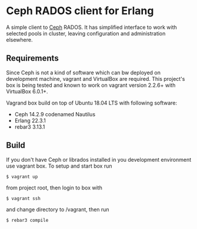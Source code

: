 Ceph RADOS client for Erlang
============================

A simple client to [Ceph](https://ceph.io) RADOS.
It has simplified interface to work with selected
pools in cluster, leaving configuration and administration
elsewhere.

Requirements
------------

Since Ceph is not a kind of software which can bw deployed
on development machine, vagrant and VirtualBox are required.
This project's box is being tested and known to work on vagrant
version 2.2.6+ with VirtualBox 6.0.1+.

Vagrand box build on top of Ubuntu 18.04 LTS with following software:
- Ceph 14.2.9 codenamed Nautilus
- Erlang 22.3.1
- rebar3 3.13.1

Build
-----

If you don't have Ceph or librados installed in you development
environment use vagrant box. To setup and start box run

    $ vagrant up

from project root, then login to box with

    $ vagrant ssh

and change directory to /vagrant, then run

    $ rebar3 compile
